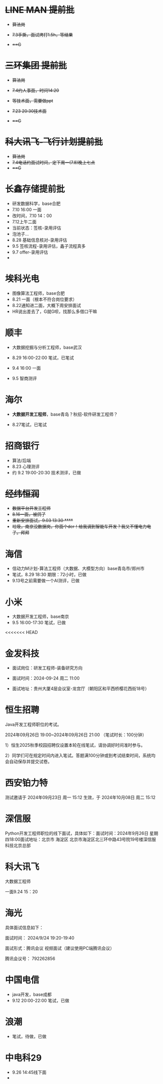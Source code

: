 # ~~LINE MAN 提前批~~

- ~~算法岗~~

- ~~7.3手撕，面试拷打1.5h，等结果~~

- ~~==G~~

# ~~三环集团 提前批~~

- ~~算法岗~~

- ~~7.4约人事面，时间14:20~~

- ~~等技术面，需要做ppt~~

- ~~7.23 20:30技术面~~

- ~~==G~~

# ~~科大讯飞-飞行计划提前批~~

- ~~算法岗~~
- ~~7.4电话约面试时间，定下周一(7.8)晚上七点~~
- ~~==G~~

# 长鑫存储提前批

- 研发数据科学，base合肥
- 7.10 16:00 一面
- 改时间，7.10 14：00
- 7.12上午二面
- 当前状态：签核-录用评估
- 泡池子...
- 8.28 基础信息核对-录用评估
- 9.5 签核流程-录用评估，鑫子流程真多
- 9.7 offer-录用评估
- 

# 埃科光电

- 图像算法工程师，base合肥
- 8.21 一面（根本不符合岗位要求）
- 8.22通知进二面，大概下周安排面试
- HR说出差去了，G就G呗，找那么多借口干嘛

# 顺丰

- 大数据挖掘与分析工程师，base武汉

- 8.29 16:00-22:00 笔试，已笔试

- 9.4 16:00 一面 

- 9.5 智商测评

# 海尔

- **大数据开发工程师**，base青岛？秋招-软件研发工程师？

- 8.27笔试，已笔试

# 招商银行

- 算法/后端
- 8.23 心理测评
- 约 9.2 19:00-20:30 技术测评，已做

# ~~经纬恒润~~

- ~~数据平台开发工程师~~
- ~~8.16一面，被鸽了~~
- ~~重新安排面试，9.03 13:30 ****~~
- ~~垃圾，南京没数据岗，你面个der！给我调到智能车开发？我又不懂电力电子。拜拜~~

# 海信

- 信动力M计划-算法工程师（大数据、大模型方向）base青岛市/郑州市
- 笔试，8.29 18:30 期限：72小时，已做
- 9.13号之前需要做一个AI测评，已做

# 小米

- 大数据开发工程师，base南京
- 9.5 16:00-17:30 笔试，已做

<<<<<<< HEAD
# **金发科技**

- 面试岗位：研发工程师-装备研究方向

- 面试时间：2024-09-24 周二 11:00

- 面试地址：贵州大厦4层会议室-龙宫厅（朝阳区和平西桥樱花西街18号）

# **恒生招聘**

Java开发工程师职位的考试。

 2024年09月26日 19:00~2024年09月26日 21:00 （笔试时长：100分钟）

1）恒生2025秋季校园招聘仅设置本轮在线笔试，请协调好时间准时参与。

2）同学们可在规定时间内进入笔试。答题满100分钟或到考试结束时间，系统均会自动保存并提交试卷。

# 西安铂力特

测试邀请于 2024年09月23日 周一 15:12 生效，于 2024年10月08日 周二 15:12 

# 深信服

Python开发工程师职位的线下面试，具体如下：面试时间：2024年9月26日 星期四18:00面试地址：北京市 海淀区 北京市海淀区北三环中路43号院19号楼深信服科技北京总部

# 科大讯飞

大数据工程师

一面9.24 15：20

# 海光

具体面试信息如下：

面试时间： 2024/9/24 19:20-19:40

面试形式：腾讯会议 视频面试（建议使用PC端腾讯会议）

腾讯会议号： 792262856

# 中国电信

- java开发，base成都
- 9.12 20:00-22:00 笔试，已做

# 浪潮

- 笔试，待做，已做

# 中电科29

- 9.26 14:45线下面
- 
